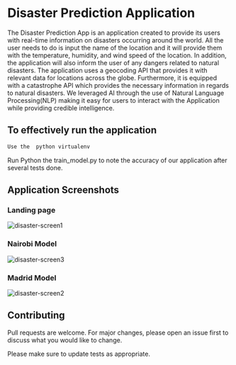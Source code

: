 # Disaster Prediction Application 

The Disaster Prediction App is an application created to provide its users with real-time information on disasters occurring around the world. All the user needs to do is input the name of the location and it will provide them with the temperature, humidity, and wind speed of the location. In addition, the application will also inform the user of any dangers related to natural disasters. 
The application uses a geocoding API that provides it with relevant data for locations across the globe. Furthermore, it is equipped with a catastrophe API which provides the necessary information in regards to natural disasters. 
We leveraged AI through the use of Natural Language Processing(NLP) making it easy for users to interact with the Application while providing credible intelligence.

## To effectively run the application

```bash
Use the  python virtualenv 
```

Run Python the train_model.py to note the accuracy of our application after several tests done. 

## Application Screenshots
### Landing page
![disaster-screen1](https://github.com/user-attachments/assets/cf4b56a4-52df-4430-bfd2-73a1e54f8a8c)
### Nairobi Model
![disaster-screen3](https://github.com/user-attachments/assets/db79d22e-fb1c-424a-9552-70077c3d2cb5)
### Madrid Model
![disaster-screen2](https://github.com/user-attachments/assets/7f8a6718-638a-432d-a7cd-a84dbdc3e097)

## Contributing

Pull requests are welcome. For major changes, please open an issue first
to discuss what you would like to change.

Please make sure to update tests as appropriate.
